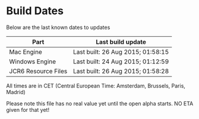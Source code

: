 # Build Dates

Below are the last known dates to updates

Part | Last build update
-----|-----
Mac Engine | Last built: 26 Aug 2015; 01:58:15
Windows Engine | Last built: 24 Aug 2015; 01:12:59
JCR6 Resource Files | Last built: 26 Aug 2015; 01:58:28
All times are in CET (Central European Time: Amsterdam, Brussels, Paris, Madrid)


Please note this file has no real value yet until the open alpha starts. NO ETA given for that yet!
